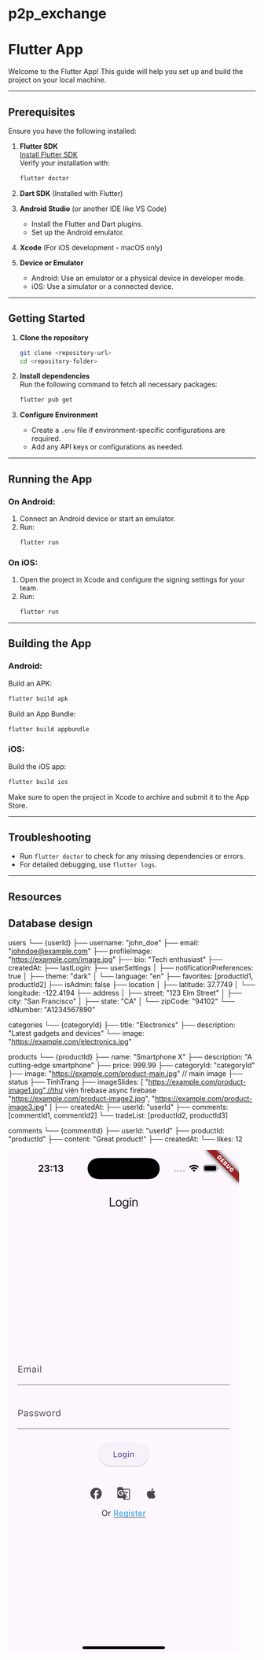 # p2p_exchange

# Flutter App

Welcome to the Flutter App! This guide will help you set up and build the project on your local machine.

---

## Prerequisites

Ensure you have the following installed:

1. **Flutter SDK**  
   [Install Flutter SDK](https://flutter.dev/docs/get-started/install)  
   Verify your installation with:

   ```bash
   flutter doctor
   ```

2. **Dart SDK** (Installed with Flutter)

3. **Android Studio** (or another IDE like VS Code)

   - Install the Flutter and Dart plugins.
   - Set up the Android emulator.

4. **Xcode** (For iOS development - macOS only)

5. **Device or Emulator**
   - Android: Use an emulator or a physical device in developer mode.
   - iOS: Use a simulator or a connected device.

---

## Getting Started

1. **Clone the repository**

   ```bash
   git clone <repository-url>
   cd <repository-folder>
   ```

2. **Install dependencies**  
   Run the following command to fetch all necessary packages:

   ```bash
   flutter pub get
   ```

3. **Configure Environment**
   - Create a `.env` file if environment-specific configurations are required.
   - Add any API keys or configurations as needed.

---

## Running the App

### On Android:

1. Connect an Android device or start an emulator.
2. Run:
   ```bash
   flutter run
   ```

### On iOS:

1. Open the project in Xcode and configure the signing settings for your team.
2. Run:
   ```bash
   flutter run
   ```

---

## Building the App

### Android:

Build an APK:

```bash
flutter build apk
```

Build an App Bundle:

```bash
flutter build appbundle
```

### iOS:

Build the iOS app:

```bash
flutter build ios
```

Make sure to open the project in Xcode to archive and submit it to the App Store.

---

## Troubleshooting

- Run `flutter doctor` to check for any missing dependencies or errors.
- For detailed debugging, use `flutter logs`.

---

## Resources

## Database design

users
└── {userId}
├── username: "john_doe"
├── email: "johndoe@example.com"
├── profileImage: "https://example.com/image.jpg"
├── bio: "Tech enthusiast"
├── createdAt: <timestamp>
├── lastLogin: <timestamp>
├── userSettings
│ ├── notificationPreferences: true
│ ├── theme: "dark"
│ └── language: "en"
├── favorites: [productId1, productId2]
├── isAdmin: false
├── location
│ ├── latitude: 37.7749
│ └── longitude: -122.4194
├── address
│ ├── street: "123 Elm Street"
│ ├── city: "San Francisco"
│ ├── state: "CA"
│ └── zipCode: "94102"
└── idNumber: "A1234567890"

categories
└── {categoryId}
├── title: "Electronics"
├── description: "Latest gadgets and devices"
└── image: "https://example.com/electronics.jpg"

products
└── {productId}
├── name: "Smartphone X"
├── description: "A cutting-edge smartphone"
├── price: 999.99
├── categoryId: "categoryId"
├── image: "https://example.com/product-main.jpg" // main image
├── status
├── TinhTrang
├── imageSlides: [
"https://example.com/product-image1.jpg",//thư viện firebase async firebase
"https://example.com/product-image2.jpg",
"https://example.com/product-image3.jpg"
]
├── createdAt: <timestamp>
├── userId: "userId"
├── comments: [commentId1, commentId2]
└── tradeList: [productId2, productId3]

comments
└── {commentId}
├── userId: "userId"
├── productId: "productId"
├── content: "Great product!"
├── createdAt: <timestamp>
└── likes: 12

![Alt text](lib/assets/slide/login.png?raw=true "Login")
